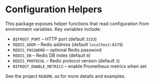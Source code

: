 # Configuration Helpers

This package exposes helper functions that read configuration from
environment variables. Key variables include:

- `BIFROST_PORT` – HTTP port (default `3333`)
- `REDIS_ADDR` – Redis address (default `localhost:6379`)
- `REDIS_PASSWORD` – optional Redis password
- `REDIS_DB` – Redis DB index (default `0`)
- `REDIS_PROTOCOL` – Redis protocol version (default `3`)
- `BIFROST_ENABLE_METRICS` – enable Prometheus metrics when set

See the project `README.md` for more details and examples.
